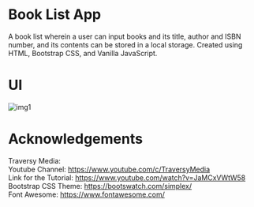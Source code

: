 # Book List App
A book list wherein a user can input books and its title, author and ISBN number, and its contents can be stored in a local storage. Created using HTML, Bootstrap CSS, and Vanilla JavaScript.

# UI
![img1](https://user-images.githubusercontent.com/110365482/196623934-a6b7c348-4ffa-421b-9e33-2230cf7c37ec.png)

# Acknowledgements

Traversy Media: <br>
Youtube Channel: https://www.youtube.com/c/TraversyMedia <br>
Link for the Tutorial: https://www.youtube.com/watch?v=JaMCxVWtW58 <br>
Bootstrap CSS Theme: https://bootswatch.com/simplex/ <br>
Font Awesome: https://www.fontawesome.com/ <br>
